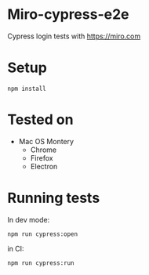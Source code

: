 # Miro-cypress-e2e

Cypress login tests with https://miro.com

# Setup

```
npm install
```

# Tested on

- Mac OS Montery
    - Chrome
    - Firefox
    - Electron


# Running tests

In dev mode:
```
npm run cypress:open
```

in CI:

```
npm run cypress:run
```
